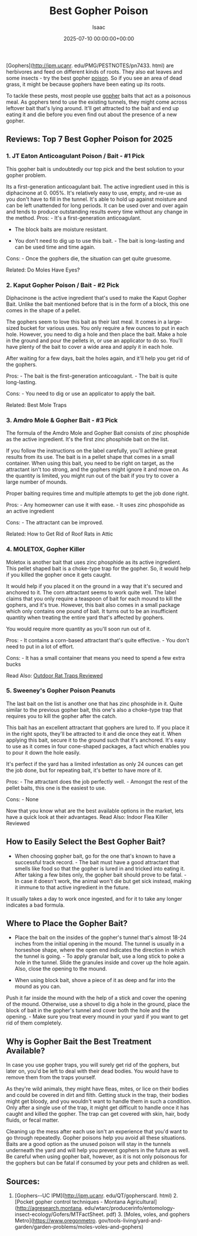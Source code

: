 ﻿---
title: Best Gopher Poison
description: Gophers are herbivores and feed on different kinds of roots. They also eat leaves and some insects - try the best gopher poison. So if you see an area of dead...
slug: /best-gopher-poison/
date: 2025-07-10 00:00:00+00:00
lastmod: 2025-07-10 00:00:00+03:00
author: Isaac
categories:
- Product Reviews
tags:
- product-reviews
- gopher
- poison
layout: post
---

[Gophers](http://ipm.ucanr. edu/PMG/PESTNOTES/pn7433. html) are herbivores and feed on different kinds of roots. They also eat leaves and some insects - try the best gopher [poison](https://pestpolicy.com/best-poison-for-squirrels/). So if you see an area of dead grass, it might be because gophers have been eating up its roots.

To tackle these pests, most people use [gopher](https://pestpolicy.com/best-gopher-traps/) baits that act as a poisonous meal. As gophers tend to use the existing tunnels, they might come across leftover bait that's lying around. It'll get attracted to the bait and end up eating it and die before you even find out about the presence of a new gopher.

##  Reviews: Top 7 Best Gopher Poison for 2025

###  **1. JT Eaton Anticoagulant Poison / Bait - #1 Pick**

This gopher bait is undoubtedly our top pick and the best solution to your gopher problem.

Its a first-generation anticoagulant bait. The active ingredient used in this is diphacinone at 0. 005%. It's relatively easy to use, empty, and re-use as you don't have to fill in the tunnel. It's able to hold up against moisture and can be left unattended for long periods. It can be used over and over again and tends to produce outstanding results every time without any change in the method. Pros: - It's a first-generation anticoagulant.

- The block baits are moisture resistant.

- You don't need to dig up to use this bait. - The bait is long-lasting and can be used time and time again.

Cons: - Once the gophers die, the situation can get quite gruesome.

Related: Do Moles Have Eyes?

###  **2. Kaput Gopher Poison / Bait - #2 Pick**

Diphacinone is the active ingredient that's used to make the Kaput Gopher Bait. Unlike the bait mentioned before that is in the form of a block, this one comes in the shape of a pellet.

The gophers seem to love this bait as their last meal. It comes in a large-sized bucket for various uses. You only require a few ounces to put in each hole. However, you need to dig a hole and then place the bait. Make a hole in the ground and pour the pellets in, or use an applicator to do so. You'll have plenty of the bait to cover a wide area and apply it in each hole.

After waiting for a few days, bait the holes again, and it'll help you get rid of the gophers.

Pros: - The bait is the first-generation anticoagulant. - The bait is quite long-lasting.

Cons: - You need to dig or use an applicator to apply the bait.

Related: Best Mole Traps

###  **3. Amdro Mole & Gopher Bait - #3 Pick**

The formula of the Amdro Mole and Gopher Bait consists of zinc phosphide as the active ingredient. It's the first zinc phosphide bait on the list.

If you follow the instructions on the label carefully, you'll achieve great results from its use. The bait is in a pellet shape that comes in a small container. When using this bait, you need to be right on target, as the attractant isn't too strong, and the gophers might ignore it and move on. As the quantity is limited, you might run out of the bait if you try to cover a large number of mounds.

Proper baiting requires time and multiple attempts to get the job done right.

Pros: - Any homeowner can use it with ease. - It uses zinc phospohide as an active ingredient

Cons: - The attractant can be improved.

Related: How to Get Rid of Roof Rats in Attic

###  **4. MOLETOX, Gopher Killer**

Moletox is another bait that uses zinc phosphide as its active ingredient. This pellet shaped bait is a choke-type trap for the gopher. So, it would help if you killed the gopher once it gets caught.

It would help if you placed it on the ground in a way that it's secured and anchored to it. The corn attractant seems to work quite well. The label claims that you only require a teaspoon of bait for each mound to kill the gophers, and it's true. However, this bait also comes in a small package which only contains one pound of bait. It turns out to be an insufficient quantity when treating the entire yard that's affected by gophers.

You would require more quantity as you'll soon run out of it.

Pros: - It contains a corn-based attractant that's quite effective. - You don't need to put in a lot of effort.

Cons: - It has a small container that means you need to spend a few extra bucks

Read Also: [Outdoor Rat Traps Reviewed](https://pestpolicy.com/best-outdoor-rat-traps/)

###  **5. Sweeney's Gopher Poison Peanuts**

The last bait on the list is another one that has zinc phosphide in it. Quite similar to the previous gopher bait, this one's also a choke-type trap that requires you to kill the gopher after the catch.

This bait has an excellent attractant that gophers are lured to. If you place it in the right spots, they'll be attracted to it and die once they eat it. When applying this bait, secure it to the ground such that it's anchored. It's easy to use as it comes in four cone-shaped packages, a fact which enables you to pour it down the hole easily.

It's perfect if the yard has a limited infestation as only 24 ounces can get the job done, but for repeating bait, it's better to have more of it.

Pros: - The attractant does the job perfectly well. - Amongst the rest of the pellet baits, this one is the easiest to use.

Cons: - None

Now that you know what are the best available options in the market, lets have a quick look at their advantages. Read Also: Indoor Flea Killer Reviewed

##  How to Easily Select the Best Gopher Bait?

- When choosing gopher bait, go for the one that's known to have a successful track record. - The bait must have a good attractant that smells like food so that the gopher is lured in and tricked into eating it. After taking a few bites only, the gopher bait should prove to be fatal. - In case it doesn't work, the animal won't die but get sick instead, making it immune to that active ingredient in the future.

It usually takes a day to work once ingested, and for it to take any longer indicates a bad formula.

##  Where to Place the Gopher Bait?

- Place the bait on the insides of the gopher's tunnel that's almost 18-24 inches from the initial opening in the mound. The tunnel is usually in a horseshoe shape, where the open end indicates the direction in which the tunnel is going. - To apply granular bait, use a long stick to poke a hole in the tunnel. Slide the granules inside and cover up the hole again. Also, close the opening to the mound.

- When using block bait, shove a piece of it as deep and far into the mound as you can.

Push it far inside the mound with the help of a stick and cover the opening of the mound. Otherwise, use a shovel to dig a hole in the ground, place the block of bait in the gopher's tunnel and cover both the hole and the opening. - Make sure you treat every mound in your yard if you want to get rid of them completely.

##  Why is Gopher Bait the Best Treatment Available?

In case you use gopher traps, you will surely get rid of the gophers, but later on, you'd be left to deal with their dead bodies. You would have to remove them from the traps yourself.

As they're wild animals, they might have fleas, mites, or lice on their bodies and could be covered in dirt and filth. Getting stuck in the trap, their bodies might get bloody, and you wouldn't want to handle them in such a condition. Only after a single use of the trap, it might get difficult to handle once it has caught and killed the gopher. The trap can get covered with skin, hair, body fluids, or fecal matter.

Cleaning up the mess after each use isn't an experience that you'd want to go through repeatedly. Gopher poisons help you avoid all these situations. Baits are a good option as the unused poison will stay in the tunnels underneath the yard and will help you prevent gophers in the future as well. Be careful when using gopher bait, however, as it is not only poisonous for the gophers but can be fatal if consumed by your pets and children as well.

##  Sources:

1. [Gophers--UC IPM](http://ipm.ucanr. edu/QT/gopherscard. html) 2. [Pocket gopher control techniques - Montana Agricultural](http://agresearch.montana. edu/wtarc/producerinfo/entomology-insect-ecology/Gofers/MTFactSheet. pdf) 3. [Moles, voles, and gophers Metro](https://www.oregonmetro. gov/tools-living/yard-and-garden/garden-problems/moles-voles-and-gophers)

